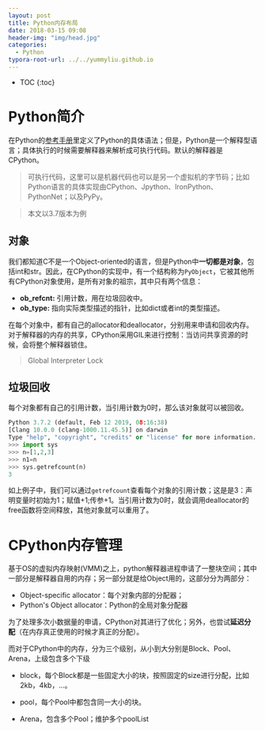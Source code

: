 ```yaml
---
layout: post
title: Python内存布局
date: 2018-03-15 09:08
header-img: "img/head.jpg"
categories: 
  - Python
typora-root-url: ../../yummyliu.github.io
---
```

* TOC
{:toc}
# Python简介

在Python的[参考手册](https://docs.python.org/3/reference/index.html)里定义了Python的具体语法；但是，Python是一个解释型语言；具体执行的时候需要解释器来解析成可执行代码。默认的解释器是CPython。

> 可执行代码，这里可以是机器代码也可以是另一个虚拟机的字节码；比如Python语言的具体实现由CPython、Jpython、IronPython、PythonNet；以及PyPy。

> 本文以3.7版本为例

## 对象

我们都知道C不是一个Object-oriented的语言，但是Python中**一切都是对象**，包括int和str。因此，在CPython的实现中，有一个结构称为`PyObject`，它被其他所有CPython对象使用，是所有对象的祖宗，其中只有两个信息：

- **ob_refcnt:** 引用计数，用在垃圾回收中。
- **ob_type:** 指向实际类型描述的指针，比如dict或者int的类型描述。

在每个对象中，都有自己的allocator和deallocator，分别用来申请和回收内存。对于解释器的内存的共享，CPython采用GIL来进行控制：当访问共享资源的时候，会将整个解释器锁住。

> Global Interpreter Lock

## 垃圾回收

每个对象都有自己的引用计数，当引用计数为0时，那么该对象就可以被回收。

```python
Python 3.7.2 (default, Feb 12 2019, 08:16:38)
[Clang 10.0.0 (clang-1000.11.45.5)] on darwin
Type "help", "copyright", "credits" or "license" for more information.
>>> import sys
>>> n=[1,2,3]
>>> n1=n
>>> sys.getrefcount(n)
3
```

如上例子中，我们可以通过`getrefcount`查看每个对象的引用计数；这是是3：声明变量时初始为1；赋值+1;传参+1。当引用计数为0时，就会调用deallocator的free函数将空间释放，其他对象就可以重用了。

# CPython内存管理

基于OS的虚拟内存映射(VMM)之上，python解释器进程申请了一整块空间；其中一部分是解释器自用的内存；另一部分就是给Object用的，这部分分为两部分：

+ Object-specific allocator：每个对象内部的分配器；
+ Python's Object allocator：Python的全局对象分配器

为了处理多次小数据量的申请，CPython对其进行了优化；另外，也尝试**延迟分配**（在内存真正使用的时候才真正的分配）。

而对于CPython中的内存，分为三个级别，从小到大分别是Block、Pool、Arena，上级包含多个下级

+ block，每个Block都是一些固定大小的块，按照固定的size进行分配，比如2kb，4kb，...。

+ pool，每个Pool中都包含同一大小的块。
+ Arena，包含多个Pool；维护多个poolList

